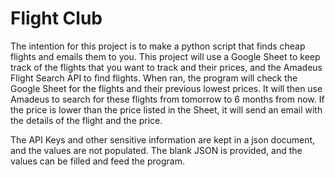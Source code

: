 # Flight Club

The intention for this project is to make a python script that finds cheap flights and emails them to you.  This project will use a Google Sheet to keep track of the flights that you want to track and their prices, and the Amadeus Flight Search API to find flights.  When ran, the program will check the Google Sheet for the flights and their previous lowest prices.  It will then use Amadeus to search for these flights from tomorrow to 6 months from now.  If the price is lower than the price listed in the Sheet, it will send an email with the details of the flight and the price.

The API Keys and other sensitive information are kept in a json document, and the values are not populated.  The blank JSON is provided, and the values can be filled and feed the program.